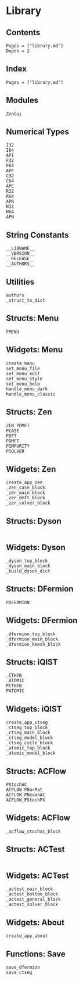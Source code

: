# Library

## Contents

```@contents
Pages = ["library.md"]
Depth = 2
```

## Index

```@index
Pages = ["library.md"]
```

## Modules

```@docs
ZenGui
```

## Numerical Types

```@docs
I32
I64
API
F32
F64
APF
C32
C64
APC
R32
R64
APR
N32
N64
APN
```

## String Constants

```@docs
__LIBNAME__
__VERSION__
__RELEASE__
__AUTHORS__
```

## Utilities

```@docs
authors
_struct_to_dict
```

## Structs: Menu

```docs
FMENU
```

## Widgets: Menu

```@docs
create_menu
set_menu_file
set_menu_edit
set_menu_style
set_menu_help
handle_menu_dark
handle_menu_classic
```

## Structs: Zen

```@docs
ZEN_PDMFT
PCASE
PDFT
PDMFT
PIMPURITY
PSOLVER
```

## Widgets: Zen

```@docs
create_app_zen
_zen_case_block
_zen_main_block
_zen_dmft_block
_zen_solver_block
```

## Structs: Dyson

```@docs
```

## Widgets: Dyson

```@docs
_dyson_top_block
_dyson_main_block
_build_dyson_dict
```

## Structs: DFermion

```@docs
PDFERMION
```

## Widgets: DFermion

```@docs
_dfermion_top_block
_dfermion_main_block
_dfermion_kmesh_block
```

## Structs: iQIST

```@docs
_CTHYB
_ATOMIC
PCTHYB
PATOMIC
```

## Widgets: iQIST

```@docs
create_app_ctseg
_ctseg_top_block
_ctseg_main_block
_ctseg_model_block
_ctseg_cycle_block
_atomic_top_block
_atomic_model_block
```

## Structs: ACFlow

```@docs
PStochAC
ACFLOW_PBarRat
ACFLOW_PNevanAC
ACFLOW_PStochPX
```

## Widgets: ACFlow

```@docs
_acflow_stochac_block
```

## Structs: ACTest

```@docs
```

## Widgets: ACTest

```@docs
_actest_main_block
_actest_bottom_block
_actest_general_block
_actest_solver_block
```

## Widgets: About

```@docs
create_app_about
```

## Functions: Save

```@docs
save_dfermion
save_ctseg
```
